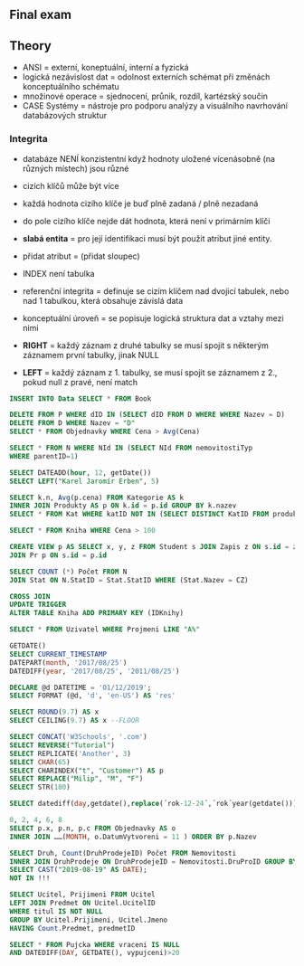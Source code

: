 ## Final exam

## Theory
* ANSI = externí, koneptuální, interní a fyzická
* logická nezávislost dat = odolnost externích schémat při změnách konceptuálního schématu
* množinové operace = sjednocení, průnik, rozdíl, kartézský součin
* CASE Systémy =  nástroje pro podporu analýzy a visuálního navrhování databázových struktur

### Integrita
* databáze NENÍ konzistentní když hodnoty uložené vícenásobně (na různých místech) jsou různé
* cizích klíčů může být více
* každá hodnota cizího klíče je buď plně zadaná / plně nezadaná
* do pole cizího klíče nejde dát hodnota, která není v primárním klíči
* **slabá entita** = pro její identifikaci musí být použit atribut jiné entity.
* přidat atribut = (přidat sloupec)
* INDEX není tabulka
* referenční integrita = definuje se cizím klíčem nad dvojicí tabulek, nebo nad 1 tabulkou, která obsahuje závislá data
* konceptuální úroveň = se popisuje logická struktura dat a vztahy mezi nimi

* **RIGHT** = každý záznam z druhé tabulky se musí spojit s některým záznamem první tabulky, jinak NULL
* **LEFT** = každý záznam z 1. tabulky, se musí spojit se záznamem z 2., pokud null z pravé, není match

```sql
INSERT INTO Data SELECT * FROM Book
```

```sql
DELETE FROM P WHERE dID IN (SELECT dID FROM D WHERE WHERE Nazev = D)
DELETE FROM D WHERE Nazev = "D"
SELECT * FROM Objednavky WHERE Cena > Avg(Cena)
```

```sql
SELECT * FROM N WHERE NId IN (SELECT NId FROM nemovitostiTyp
WHERE parentID=1)
```

```sql
SELECT DATEADD(hour, 12, getDate())
SELECT LEFT("Karel Jaromír Erben", 5)
```

```sql
SELECT k.n, Avg(p.cena) FROM Kategorie AS k 
INNER JOIN Produkty AS p ON k.id = p.id GROUP BY k.nazev
SELECT * FROM Kat WHERE katID NOT IN (SELECT DISTINCT KatID FROM produkty)
```

```sql
SELECT * FROM Kniha WHERE Cena > 100
```

```sql
CREATE VIEW p AS SELECT x, y, z FROM Student s JOIN Zapis z ON s.id = z.id
JOIN Pr p ON s.id = p.id
```

```sql
SELECT COUNT (*) Počet FROM N 
JOIN Stat ON N.StatID = Stat.StatID WHERE (Stat.Nazev = CZ)
```

```sql
CROSS JOIN
UPDATE TRIGGER
ALTER TABLE Kniha ADD PRIMARY KEY (IDKnihy)
```

```sql
SELECT * FROM Uzivatel WHERE Projmeni LIKE "A%"
```
```sql
GETDATE()
SELECT CURRENT_TIMESTAMP
DATEPART(month, '2017/08/25')
DATEDIFF(year, '2017/08/25', '2011/08/25')
```
```sql
DECLARE @d DATETIME = '01/12/2019';
SELECT FORMAT (@d, 'd', 'en-US') AS 'res'
```

```sql
SELECT ROUND(9.7) AS x
SELECT CEILING(9.7) AS x --FLOOR
```

```sql
SELECT CONCAT('W3Schools', '.com')
SELECT REVERSE("Tutorial")
SELECT REPLICATE('Another', 3)
SELECT CHAR(65)
SELECT CHARINDEX("t", "Customer") AS p
SELECT REPLACE("Milip", "M", "F")
SELECT STR(180) 
```

```sql
SELECT datediff(day,getdate(),replace(´rok-12-24´,´rok´year(getdate()))
```

```sql
0, 2, 4, 6, 8
SELECT p.x, p.n, p.c FROM Objednavky AS o
INNER JOIN ……(MONTH, o.DatumVytvoreni = 11 ) ORDER BY p.Nazev
```

```sql
SELECT Druh, Count(DruhProdejeID) Počet FROM Nemovitosti 
INNER JOIN DruhProdeje ON DruhProdejeID = Nemovitosti.DruProID GROUP BY Druh
SELECT CAST("2019-08-19" AS DATE);
NOT IN !!!

SELECT Ucitel, Prijimeni FROM Ucitel
LEFT JOIN Predmet ON Ucitel.UcitelID
WHERE titul IS NOT NULL
GROUP BY Ucitel.Prijimeni, Ucitel.Jmeno
HAVING Count.Predmet, predmetID
```

```sql
SELECT * FROM Pujcka WHERE vraceni IS NULL
AND DATEDIFF(DAY, GETDATE(), vypujceni)>20
```

